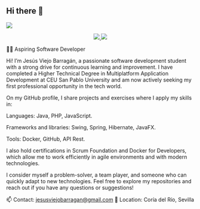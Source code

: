 ## Hi there 👋

<img src="https://i.imgur.com/4g4YaWh.png">

<p align="center">	
  <a target="_blank" href="https://www.linkedin.com/in/jesús-viejo-barragán-a1513033b/">
    <img src="https://img.shields.io/badge/-LinkedIn-0077B5?style=for-the-badge&logo=Linkedin&logoColor=white">
  </a>
  <a target="_blank" href="https://mail.google.com/mail/?view=cm&fs=1&to=jesusviejobarragan@gmail.com">
    <img src="https://img.shields.io/badge/-Gmail-D14836?style=for-the-badge&logo=Gmail&logoColor=white">
  </a>
</p>

<p>
  👨‍💻 Aspiring Software Developer

Hi! I’m Jesús Viejo Barragán, a passionate software development student with a strong drive for continuous learning and improvement. I have completed a Higher Technical Degree in Multiplatform Application Development at CEU San Pablo University and am now actively seeking my first professional opportunity in the tech world.

On my GitHub profile, I share projects and exercises where I apply my skills in:

Languages: Java, PHP, JavaScript.

Frameworks and libraries: Swing, Spring, Hibernate, JavaFX.

Tools: Docker, GitHub, API Rest.

I also hold certifications in Scrum Foundation and Docker for Developers, which allow me to work efficiently in agile environments and with modern technologies.

I consider myself a problem-solver, a team player, and someone who can quickly adapt to new technologies. Feel free to explore my repositories and reach out if you have any questions or suggestions!

📫 Contact: jesusviejobarragan@gmail.com
📍 Location: Coría del Río, Sevilla
</p>

<!--
**JesusViejoBarragan/JesusViejoBarragan** is a ✨ _special_ ✨ repository because its `README.md` (this file) appears on your GitHub profile.

Here are some ideas to get you started:

- 🔭 I’m currently working on ...
- 🌱 I’m currently learning ...
- 👯 I’m looking to collaborate on ...
- 🤔 I’m looking for help with ...
- 💬 Ask me about ...
- 📫 How to reach me: ...
- 😄 Pronouns: ...
- ⚡ Fun fact: ...
-->
